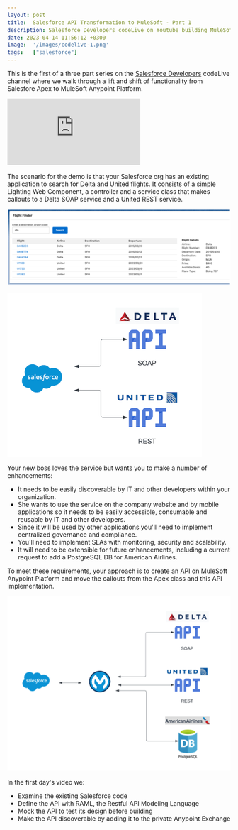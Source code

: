 ```yaml
---
layout: post
title:  Salesforce API Transformation to MuleSoft - Part 1
description: Salesforce Developers codeLive on Youtube building MuleSoft APIs
date: 2023-04-14 11:56:12 +0300
image:  '/images/codelive-1.png'
tags:   ["salesforce"]
---
```


This is the first of a three part series on the [Salesforce Developers](https://www.youtube.com/@SalesforceDevs) codeLive channel where we walk through a lift and shift of functionality from Salesfore Apex to MuleSoft Anypoint Platform.

<p><iframe src="https://www.youtube.com/embed/9P0xWswm6Cc" loading="lazy" frameborder="0" allowfullscreen=""></iframe></p>

The scenario for the demo is that your Salesforce org has an existing application to search for Delta and United flights. It consists of a simple Lighting Web Component, a controller and a service class that makes callouts to a Delta SOAP service and a United REST service.

<p><img src="images/codelive-lwc.png" alt="LWC interface" ></p>

<p><img src="images/codelive-current-architecture.png" alt="Current architecture" ></p>

Your new boss loves the service but wants you to make a number of enhancements:

- It needs to be easily discoverable by IT and other developers within your organization.
- She wants to use the service on the company website and by mobile applications so it needs to be easily accessible, consumable and reusable by IT and other developers.
- Since it will be used by other applications you'll need to implement centralized governance and compliance.
- You'll need to implement SLAs with monitoring, security and scalability.
- It will need to be extensible for future enhancements, including a current request to add a PostgreSQL DB for American Airlines.

To meet these requirements, your approach is to create an API on MuleSoft Anypoint Platform and move the callouts from the Apex class and this API implementation.  

<p><img src="images/codelive-proposed-architecture.png" alt="Proposed architecture" ></p>

In the first day's video we:

- Examine the existing Salesforce code
- Define the API with RAML, the Restful API Modeling Language
- Mock the API to test its design before building
- Make the API discoverable by adding it to the private Anypoint Exchange








